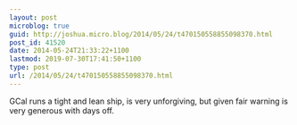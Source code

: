 ```yaml
---
layout: post
microblog: true
guid: http://joshua.micro.blog/2014/05/24/t470150558855098370.html
post_id: 41520
date: 2014-05-24T21:33:22+1100
lastmod: 2019-07-30T17:41:50+1100
type: post
url: /2014/05/24/t470150558855098370.html
---
```

GCal runs a tight and lean ship, is very unforgiving, but given fair warning is very generous with days off.
